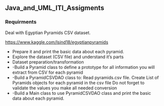 ## Java_and_UML_ITI_Assigments
### Requirments
Deal with Egyptian Pyramids CSV dataset.

https://www.kaggle.com/lsind18/egyptianpyramids

*  Prepare it and print the basic data about each pyramid.
*  Explore the dataset (CSV file) and understand it’s parts
*  Dataset preparation/transformation
*   -Build a Pyramid class to define a prototype for all information you will extract from CSV for each pyramid
*   -Build a PyramidCSVDAO class to:
      Read pyramids.csv file.
      Create List of Pyramids objects for each pyramid in the csv file
      Do not forget to validate the values you make all needed conversion
*   -Build a Main class to use PyramidCSVDAO class and print the basic data about each pyramid.




